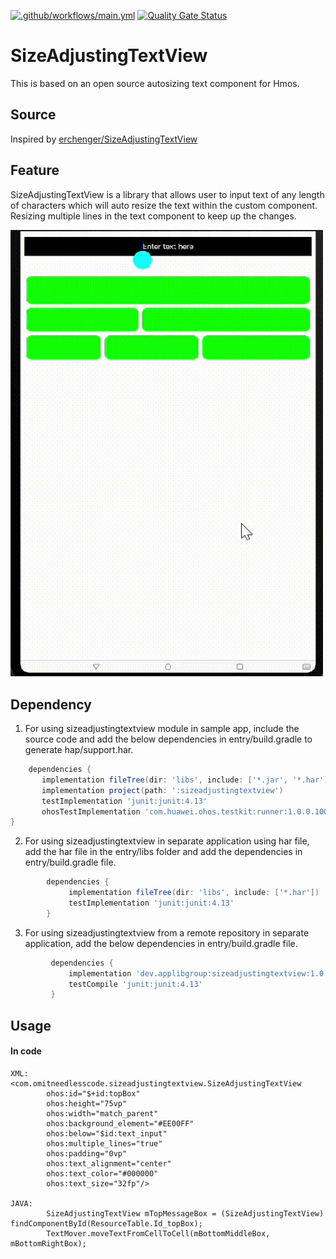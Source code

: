 [![.github/workflows/main.yml](https://github.com/applibgroup/SizeAdjustingTextView/actions/workflows/main.yml/badge.svg)](https://github.com/applibgroup/SizeAdjustingTextView/actions/workflows/main.yml)  [![Quality Gate Status](https://sonarcloud.io/api/project_badges/measure?project=applibgroup_SizeAdjustingTextView&metric=alert_status)](https://sonarcloud.io/summary/new_code?id=applibgroup_SizeAdjustingTextView)

# SizeAdjustingTextView

This is based on an open source autosizing text component for Hmos.

## Source

Inspired by [erchenger/SizeAdjustingTextView](https://github.com/erchenger/SizeAdjustingTextView)

## Feature
SizeAdjustingTextView is a library that allows user to input text of any length of characters which will auto resize the text within the custom component.
Resizing multiple lines in the text component to keep up the changes.

<img src="screenshots/gif.gif" width="500">

## Dependency
1. For using sizeadjustingtextview module in sample app, include the source code and add the below dependencies in entry/build.gradle to generate hap/support.har.
```groovy
    dependencies {
       implementation fileTree(dir: 'libs', include: ['*.jar', '*.har'])
       implementation project(path: ':sizeadjustingtextview')
       testImplementation 'junit:junit:4.13'
       ohosTestImplementation 'com.huawei.ohos.testkit:runner:1.0.0.100'
}
```
2. For using sizeadjustingtextview in separate application using har file, add the har file in the entry/libs folder and add the dependencies in entry/build.gradle file.
```groovy
        dependencies {
             implementation fileTree(dir: 'libs', include: ['*.har'])
             testImplementation 'junit:junit:4.13'
        }
```
3. For using sizeadjustingtextview from a remote repository in separate application, add the below dependencies in entry/build.gradle file.
``` groovy
         dependencies {
             implementation 'dev.applibgroup:sizeadjustingtextview:1.0.0'
             testCompile 'junit:junit:4.13'
         }
```

## Usage

#### In code
```
XML: 
<com.omitneedlesscode.sizeadjustingtextview.SizeAdjustingTextView
        ohos:id="$+id:topBox"
        ohos:height="75vp"
        ohos:width="match_parent"
        ohos:background_element="#EE00FF"
        ohos:below="$id:text_input"
        ohos:multiple_lines="true"
        ohos:padding="0vp"
        ohos:text_alignment="center"
        ohos:text_color="#000000"
        ohos:text_size="32fp"/>

JAVA:
        SizeAdjustingTextView mTopMessageBox = (SizeAdjustingTextView) findComponentById(ResourceTable.Id_topBox);
        TextMover.moveTextFromCellToCell(mBottomMiddleBox, mBottomRightBox);

```
